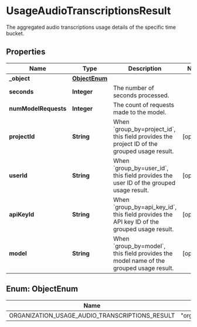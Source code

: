

# UsageAudioTranscriptionsResult

The aggregated audio transcriptions usage details of the specific time bucket.

## Properties

| Name | Type | Description | Notes |
|------------ | ------------- | ------------- | -------------|
|**_object** | [**ObjectEnum**](#ObjectEnum) |  |  |
|**seconds** | **Integer** | The number of seconds processed. |  |
|**numModelRequests** | **Integer** | The count of requests made to the model. |  |
|**projectId** | **String** | When &#x60;group_by&#x3D;project_id&#x60;, this field provides the project ID of the grouped usage result. |  [optional] |
|**userId** | **String** | When &#x60;group_by&#x3D;user_id&#x60;, this field provides the user ID of the grouped usage result. |  [optional] |
|**apiKeyId** | **String** | When &#x60;group_by&#x3D;api_key_id&#x60;, this field provides the API key ID of the grouped usage result. |  [optional] |
|**model** | **String** | When &#x60;group_by&#x3D;model&#x60;, this field provides the model name of the grouped usage result. |  [optional] |



## Enum: ObjectEnum

| Name | Value |
|---- | -----|
| ORGANIZATION_USAGE_AUDIO_TRANSCRIPTIONS_RESULT | &quot;organization.usage.audio_transcriptions.result&quot; |



